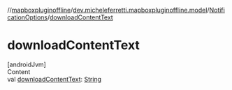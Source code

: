 //[mapboxpluginoffline](../../../index.md)/[dev.micheleferretti.mapboxpluginoffline.model](../index.md)/[NotificationOptions](index.md)/[downloadContentText](download-content-text.md)



# downloadContentText  
[androidJvm]  
Content  
val [downloadContentText](download-content-text.md): [String](https://kotlinlang.org/api/latest/jvm/stdlib/kotlin/-string/index.html)  



